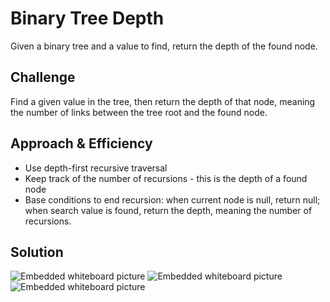 # Binary Tree Depth
Given a binary tree and a value to find, return the depth of the found node.

## Challenge
Find a given value in the tree, then return the depth of that node, meaning the number of links between the tree root and the found node.

## Approach & Efficiency
- Use depth-first recursive traversal
- Keep track of the number of recursions - this is the depth of a found node
- Base conditions to end recursion: when current node is null, return null; when search value is found, return the depth, meaning the number of recursions.

## Solution
![Embedded whiteboard picture](./assets/binary-tree-depth-1.jpg)
![Embedded whiteboard picture](./assets/binary-tree-depth-2.jpg)
![Embedded whiteboard picture](./assets/binary-tree-depth-3.jpg)
 
